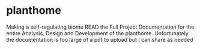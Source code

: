 # planthome
Making a self-regulating biome
READ the Full Project Documentation for the entire Analysis, Design and Development of the planthome.
Unfortunately the documentation is too large of a pdf to upload but I can share as needed
